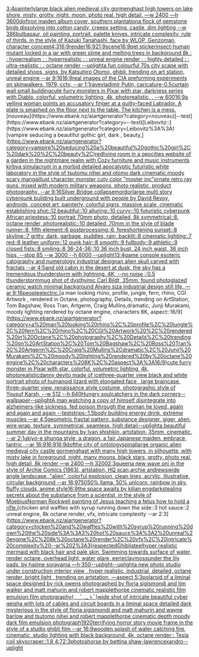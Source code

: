 [3:4](https://www.ebank.nz/aiartgenerator?category=3%3A4)[painterly](https://www.ebank.nz/aiartgenerator?category=painterly)[large black alien medieval city gormenghast high towers on lake shore, misty, grotty, night, moon, photo real, high detail, —w 2400 —h 3600](https://www.ebank.nz/aiartgenerator?category=large%20black%20alien%20medieval%20city%20gormenghast%20high%20towers%20on%20lake%20shore%2C%20misty%2C%20grotty%2C%20night%2C%20moon%2C%20photo%20real%2C%20high%20detail%2C%20%E2%80%94w%202400%20%E2%80%94h%203600)[dof](https://www.ebank.nz/aiartgenerator?category=dof)[iron maiden album cover, southern plantation](https://www.ebank.nz/aiartgenerator?category=iron%20maiden%20album%20cover%2C%20southern%20plantation)[a flock of gemstone birds dissolving into cotton candy, creepy setting, castle, dim lighting --w 386](https://www.ebank.nz/aiartgenerator?category=a%20flock%20of%20gemstone%20birds%20dissolving%20into%20cotton%20candy%2C%20creepy%20setting%2C%20castle%2C%20dim%20lighting%20--w%20386)[bulbasaur, oil painting, portrait, palette knives, intricate complexity, rule of thirds, in the style of Kazuki Tanahashi, face by WLOP, Genzoman, character concept](https://www.ebank.nz/aiartgenerator?category=bulbasaur%2C%20oil%20painting%2C%20portrait%2C%20palette%20knives%2C%20intricate%20complexity%2C%20rule%20of%20thirds%2C%20in%20the%20style%20of%20Kazuki%20Tanahashi%2C%20face%20by%20WLOP%2C%20Genzoman%2C%20character%20concept)[4:3](https://www.ebank.nz/aiartgenerator?category=4%3A3)[16:9](https://www.ebank.nz/aiartgenerator?category=16%3A9)[render](https://www.ebank.nz/aiartgenerator?category=render)[16:9](https://www.ebank.nz/aiartgenerator?category=16%3A9)[21:9](https://www.ebank.nz/aiartgenerator?category=21%3A9)[scene](https://www.ebank.nz/aiartgenerator?category=scene)[16:9](https://www.ebank.nz/aiartgenerator?category=16%3A9)[pet sticker](https://www.ebank.nz/aiartgenerator?category=pet%20sticker)[insect-human mutant locked in a jar with green slime and melting trees in background 8k : : hyperrealism : : hyperrealistic : : unreal engine render : : highly detailed : : ultra-realistic : : octane render --uplight](https://www.ebank.nz/aiartgenerator?category=insect-human%20mutant%20locked%20in%20a%20jar%20with%20green%20slime%20and%20melting%20trees%20in%20background%208k%20%3A%20%3A%20hyperrealism%20%3A%20%3A%20hyperrealistic%20%3A%20%3A%20unreal%20engine%20render%20%3A%20%3A%20highly%20detailed%20%3A%20%3A%20ultra-realistic%20%3A%20%3A%20octane%20render%20--uplight)[a fun colourful 70s city scape with detailed shops, signs, by Katsuhiro Otomo, ghibli, trending on art station, unreal engine --ar 9:16](https://www.ebank.nz/aiartgenerator?category=a%20fun%20colourful%2070s%20city%20scape%20with%20detailed%20shops%2C%20signs%2C%20by%20Katsuhiro%20Otomo%2C%20ghibli%2C%20trending%20on%20art%20station%2C%20unreal%20engine%20--ar%209%3A16)[16:9](https://www.ebank.nz/aiartgenerator?category=16%3A9)[real images of the CIA preforming experiments on skinwalkers, 1979, cctv, --ar 1:1](https://www.ebank.nz/aiartgenerator?category=real%20images%20of%20the%20CIA%20preforming%20experiments%20on%20skinwalkers%2C%201979%2C%20cctv%2C%20--ar%201%3A1)[rave](https://www.ebank.nz/aiartgenerator?category=rave)[vladimir Putin, caricature](https://www.ebank.nz/aiartgenerator?category=vladimir%20Putin%2C%20caricature)[-0.5](https://www.ebank.nz/aiartgenerator?category=-0.5)[curtain wall small building](https://www.ebank.nz/aiartgenerator?category=curtain%20wall%20small%20building)[cute furry monsters in Pixar with star, darkness series with Diablo, colorful, volumetric lighting, 4k, photorealistic, , --w 600](https://www.ebank.nz/aiartgenerator?category=cute%20furry%20monsters%20in%20Pixar%20with%20star%2C%20darkness%20series%20with%20Diablo%2C%20colorful%2C%20volumetric%20lighting%2C%204k%2C%20photorealistic%2C%20%2C%20--w%20600)[16:9](https://www.ebank.nz/aiartgenerator?category=16%3A9)[a yelling woman points an accusatory finger at a guilty-faced Labrador. A plate is smashed on the floor next to the table. The kitchen is a mess.](https://www.ebank.nz/aiartgenerator?category=a%20yelling%20woman%20points%20an%20accusatory%20finger%20at%20a%20guilty-faced%20Labrador.%20A%20plate%20is%20smashed%20on%20the%20floor%20next%20to%20the%20table.%20The%20kitchen%20is%20a%20mess.)[nouveau](https://www.ebank.nz/aiartgenerator?category=nouveau)[--test](https://www.ebank.nz/aiartgenerator?category=--test)[Leibovitz::](https://www.ebank.nz/aiartgenerator?category=Leibovitz%3A%3A)[vampire seducing a beautiful gothic girl, dark , beauty,](https://www.ebank.nz/aiartgenerator?category=vampire%20seducing%20a%20beautiful%20gothic%20girl%2C%20dark%20%2C%20beauty%2C)[red](https://www.ebank.nz/aiartgenerator?category=red)[living room in a geocities website of a garden in the nightmare realm with Cozy furniture and music instruments kirby](https://www.ebank.nz/aiartgenerator?category=living%20room%20in%20a%20geocities%20website%20of%20a%20garden%20in%20the%20nightmare%20realm%20with%20Cozy%20furniture%20and%20music%20instruments%20kirby)[a simulacrum in a morbid detailed apocalyptic futuristic white laboratory in the style of tsutomu nihei and otomo dark cinematic moody scary manga](https://www.ebank.nz/aiartgenerator?category=a%20simulacrum%20in%20a%20morbid%20detailed%20apocalyptic%20futuristic%20white%20laboratory%20in%20the%20style%20of%20tsutomu%20nihei%20and%20otomo%20dark%20cinematic%20moody%20scary%20manga)[illust character monster cuty color "moster inc"](https://www.ebank.nz/aiartgenerator?category=illust%20character%20monster%20cuty%20color%20%22moster%20inc%22)[ornate retro ray guns, mixed with modern military weapons, photo realistic, product photography, --ar 9:16](https://www.ebank.nz/aiartgenerator?category=ornate%20retro%20ray%20guns%2C%20mixed%20with%20modern%20military%20weapons%2C%20photo%20realistic%2C%20product%20photography%2C%20--ar%209%3A16)[Silver Bridge collapse](https://www.ebank.nz/aiartgenerator?category=Silver%20Bridge%20collapse)[mordor](https://www.ebank.nz/aiartgenerator?category=mordor)[large multi story cyberpunk building built underground with people by David Revoy, androids, concept art, painterly, colorful signs, massive scale, cinematic establishing shot::12 beautiful::10 alluring::10 curvy::10 futuristic cyberpunk African priestess::10 portrait 70mm photo, detailed, 8k symmetrical::8, octane render, photorealistic::10 detailed, 70mm in the style of blade runner::8, fifth element::6 postprocessing::6, foreshortening sunset::8 skyline::7 gritty, dark, garbage, puddles, rain, backlit::8 cinematic lighting::7 red::8 leather uniform::12 punk hair::8 smooth::9 fullbody::9 athletic::9 closed fists::8 smiling::8 36-24-36::10 36 inch bust, 24 inch waist, 36 inch hips, --stop 85 --w 3000 --h 6000 --uplight](https://www.ebank.nz/aiartgenerator?category=large%20multi%20story%20cyberpunk%20building%20built%20underground%20with%20people%20by%20David%20Revoy%2C%20androids%2C%20concept%20art%2C%20painterly%2C%20colorful%20signs%2C%20massive%20scale%2C%20cinematic%20establishing%20shot%3A%3A12%20beautiful%3A%3A10%20alluring%3A%3A10%20curvy%3A%3A10%20futuristic%20cyberpunk%20African%20priestess%3A%3A10%20portrait%2070mm%20photo%2C%20detailed%2C%208k%20symmetrical%3A%3A8%2C%20octane%20render%2C%20photorealistic%3A%3A10%20detailed%2C%2070mm%20in%20the%20style%20of%20blade%20runner%3A%3A8%2C%20fifth%20element%3A%3A6%20postprocessing%3A%3A6%2C%20foreshortening%20sunset%3A%3A8%20skyline%3A%3A7%20gritty%2C%20dark%2C%20garbage%2C%20puddles%2C%20rain%2C%20backlit%3A%3A8%20cinematic%20lighting%3A%3A7%20red%3A%3A8%20leather%20uniform%3A%3A12%20punk%20hair%3A%3A8%20smooth%3A%3A9%20fullbody%3A%3A9%20athletic%3A%3A9%20closed%20fists%3A%3A8%20smiling%3A%3A8%2036-24-36%3A%3A10%2036%20inch%20bust%2C%2024%20inch%20waist%2C%2036%20inch%20hips%2C%20--stop%2085%20--w%203000%20--h%206000%20--uplight)[1](https://www.ebank.nz/aiartgenerator?category=1)[3:4](https://www.ebank.nz/aiartgenerator?category=3%3A4)[game console esoteric catography and numerology industrial design](https://www.ebank.nz/aiartgenerator?category=game%20console%20esoteric%20catography%20and%20numerology%20industrial%20design)[an alien skull carved with fractals --ar 4:5](https://www.ebank.nz/aiartgenerator?category=an%20alien%20skull%20carved%20with%20fractals%20--ar%204%3A5)[and old cabin in the desert at dusk, the sky has a tremendous thunderstorm with lightning, 4K, --no noise ::0.5 thunderstorm](https://www.ebank.nz/aiartgenerator?category=and%20old%20cabin%20in%20the%20desert%20at%20dusk%2C%20the%20sky%20has%20a%20tremendous%20thunderstorm%20with%20lightning%2C%204K%2C%20--no%20noise%20%3A%3A0.5%20thunderstorm)[mug shot of dysthymic Carl Bildt, 35mm, found photo](https://www.ebank.nz/aiartgenerator?category=mug%20shot%20of%20dysthymic%20Carl%20Bildt%2C%2035mm%2C%20found%20photo)[glazed ceramic watch minimal background Alvaro siza industrial design still life, —ar 9:16](https://www.ebank.nz/aiartgenerator?category=glazed%20ceramic%20watch%20minimal%20background%20Alvaro%20siza%20industrial%20design%20still%20life%2C%20%E2%80%94ar%209%3A16)[people](https://www.ebank.nz/aiartgenerator?category=people)[electric.](https://www.ebank.nz/aiartgenerator?category=electric.)[a man looking rhino, profile, jungle, fern, rhino, CGI Artwork , rendered in Octane, photography, Details, trending on ArtStation, Tom Bagshaw, Ross Tran, Artgerm, Craig Mullins,dramatic, Junji Murakami, moody lighting rendered by octane engine, characters 8K, aspect::16/9](https://www.ebank.nz/aiartgenerator?category=a%20man%20looking%20rhino%2C%20profile%2C%20jungle%2C%20fern%2C%20rhino%2C%20CGI%20Artwork%20%2C%20rendered%20in%20Octane%2C%20photography%2C%20Details%2C%20trending%20on%20ArtStation%2C%20Tom%20Bagshaw%2C%20Ross%20Tran%2C%20Artgerm%2C%20Craig%20Mullins%2Cdramatic%2C%20Junji%20Murakami%2C%20moody%20lighting%20rendered%20by%20octane%20engine%2C%20characters%208K%2C%20aspect%3A%3A16/9)[cute furry monster in Pixar with star, colorful, volumetric lighting, 4k, photorealistic](https://www.ebank.nz/aiartgenerator?category=cute%20furry%20monster%20in%20Pixar%20with%20star%2C%20colorful%2C%20volumetric%20lighting%2C%204k%2C%20photorealistic)[danny devito made of ice](https://www.ebank.nz/aiartgenerator?category=danny%20devito%20made%20of%20ice)[three-quarter view black and white portrait photo of humanoid lizard with elongated face , large braincase, three-quarter view, renaissance style costume, photographic style of Yousuf Karsh, --w 512 --h 640](https://www.ebank.nz/aiartgenerator?category=three-quarter%20view%20black%20and%20white%20portrait%20photo%20of%20humanoid%20lizard%20with%20elongated%20face%20%2C%20large%20braincase%2C%20three-quarter%20view%2C%20renaissance%20style%20costume%2C%20photographic%20style%20of%20Yousuf%20Karsh%2C%20--w%20512%20--h%20640)[Hungry soulcatchers in the dark corners](https://www.ebank.nz/aiartgenerator?category=Hungry%20soulcatchers%20in%20the%20dark%20corners)[--wallpaper](https://www.ebank.nz/aiartgenerator?category=--wallpaper)[--uplight](https://www.ebank.nz/aiartgenerator?category=--uplight)[A man watching a copy of himself disintegrate into alzheimers-like sickness, fed poison through the woman he loved, again and again and again --test](https://www.ebank.nz/aiartgenerator?category=A%20man%20watching%20a%20copy%20of%20himself%20disintegrate%20into%20alzheimers-like%20sickness%2C%20fed%20poison%20through%20the%20woman%20he%20loved%2C%20again%20and%20again%20and%20again%20--test)[strips::1.5](https://www.ebank.nz/aiartgenerator?category=strips%3A%3A1.5)[body building energy drink, extreme muscles —ar 4:5](https://www.ebank.nz/aiartgenerator?category=body%20building%20energy%20drink%2C%20extreme%20muscles%20%E2%80%94ar%204%3A5)[geometric fractal pattern, substance designer, giger, alien, wire wrap, texture, symmetrical, seamless, high detail](https://www.ebank.nz/aiartgenerator?category=geometric%20fractal%20pattern%2C%20substance%20designer%2C%20giger%2C%20alien%2C%20wire%20wrap%2C%20texture%2C%20symmetrical%2C%20seamless%2C%20high%20detail)[--uplight](https://www.ebank.nz/aiartgenerator?category=--uplight)[a beautiful summer day in the mountains by Ivan shishkin, artstation, 35mm, cinematic, --ar 2:1](https://www.ebank.nz/aiartgenerator?category=a%20beautiful%20summer%20day%20in%20the%20mountains%20by%20Ivan%20shishkin%2C%20artstation%2C%2035mm%2C%20cinematic%2C%20--ar%202%3A1)[ukiyo-e shunga style, a dragon, a fair Japanese maiden, embrace, tantric, --ar 16:9](https://www.ebank.nz/aiartgenerator?category=ukiyo-e%20shunga%20style%2C%20a%20dragon%2C%20a%20fair%20Japanese%20maiden%2C%20embrace%2C%20tantric%2C%20--ar%2016%3A9)[16:9](https://www.ebank.nz/aiartgenerator?category=16%3A9)[16:9](https://www.ebank.nz/aiartgenerator?category=16%3A9)[dof](https://www.ebank.nz/aiartgenerator?category=dof)[the city of ontology](https://www.ebank.nz/aiartgenerator?category=the%20city%20of%20ontology)[spinal](https://www.ebank.nz/aiartgenerator?category=spinal)[large organic alien medieval city castle gormenghast with many high towers, in silhouette, with misty lake in foreground, night, many moons, black stars, grotty, photo real, high detail, 8k render —w 2400 —h 3200](https://www.ebank.nz/aiartgenerator?category=large%20organic%20alien%20medieval%20city%20castle%20gormenghast%20with%20many%20high%20towers%2C%20in%20silhouette%2C%20with%20misty%20lake%20in%20foreground%2C%20night%2C%20many%20moons%2C%20black%20stars%2C%20grotty%2C%20photo%20real%2C%20high%20detail%2C%208k%20render%20%E2%80%94w%202400%20%E2%80%94h%203200)[2:3](https://www.ebank.nz/aiartgenerator?category=2%3A3)[queen](https://www.ebank.nz/aiartgenerator?category=queen)[a new wave oni in the style of Archie Comics (1963), artstation, HQ scan,archie andrews](https://www.ebank.nz/aiartgenerator?category=a%20new%20wave%20oni%20in%20the%20style%20of%20Archie%20Comics%20%281963%29%2C%20artstation%2C%20HQ%20scan%2Carchie%20andrews)[wide angle landscape, "alien", colorful explosion, clean lines, acrylic, illustrative, circular background --ar 16:9](https://www.ebank.nz/aiartgenerator?category=wide%20angle%20landscape%2C%20%22alien%22%2C%20colorful%20explosion%2C%20clean%20lines%2C%20acrylic%2C%20illustrative%2C%20circular%20background%20--ar%2016%3A9)[750](https://www.ebank.nz/aiartgenerator?category=750)[50% llama, 50% unicorn, rainbow in sky, fluffy clouds, anime style](https://www.ebank.nz/aiartgenerator?category=50%25%20llama%2C%2050%25%20unicorn%2C%20rainbow%20in%20sky%2C%20fluffy%20clouds%2C%20anime%20style)[16:9](https://www.ebank.nz/aiartgenerator?category=16%3A9)[the space awaits by kilian eng](https://www.ebank.nz/aiartgenerator?category=the%20space%20awaits%20by%20kilian%20eng)[dark](https://www.ebank.nz/aiartgenerator?category=dark)[stealing secrets about the substance from a scientist, in the style of Moebius](https://www.ebank.nz/aiartgenerator?category=stealing%20secrets%20about%20the%20substance%20from%20a%20scientist%2C%20in%20the%20style%20of%20Moebius)[Norman Rockwell painting of Jesus teaching a fetus how to hold a rifle.](https://www.ebank.nz/aiartgenerator?category=Norman%20Rockwell%20painting%20of%20Jesus%20teaching%20a%20fetus%20how%20to%20hold%20a%20rifle.)[chicken and waffles with syrup running down the side::3 hot sauce::2 unreal engine, 8k octane render, vfx, intricate complexity --ar 2:3](https://www.ebank.nz/aiartgenerator?category=chicken%20and%20waffles%20with%20syrup%20running%20down%20the%20side%3A%3A3%20hot%20sauce%3A%3A2%20unreal%20engine%2C%208k%20octane%20render%2C%20vfx%2C%20intricate%20complexity%20--ar%202%3A3)[respected](https://www.ebank.nz/aiartgenerator?category=respected)[Ghibli](https://www.ebank.nz/aiartgenerator?category=Ghibli)[steel](https://www.ebank.nz/aiartgenerator?category=steel)[hyper realistic mermaid with black hair and pale skin. Swimming towards surface of water, render octane, overhead light, water glare, eerie](https://www.ebank.nz/aiartgenerator?category=hyper%20realistic%20mermaid%20with%20black%20hair%20and%20pale%20skin.%20Swimming%20towards%20surface%20of%20water%2C%20render%20octane%2C%20overhead%20light%2C%20water%20glare%2C%20eerie)[clay](https://www.ebank.nz/aiartgenerator?category=clay)[moss](https://www.ebank.nz/aiartgenerator?category=moss)[under the lily pads, by hajime sorayama —h 350](https://www.ebank.nz/aiartgenerator?category=under%20the%20lily%20pads%2C%20by%20hajime%20sorayama%20%E2%80%94h%20350)[--uplight](https://www.ebank.nz/aiartgenerator?category=--uplight)[--uplight](https://www.ebank.nz/aiartgenerator?category=--uplight)[a new photo studio under construction interior view , hyper realistic, industrial, detailed, octane render, bright light , trending on artstation, —aspect 5:3](https://www.ebank.nz/aiartgenerator?category=a%20new%20photo%20studio%20under%20construction%20interior%20view%20%2C%20hyper%20realistic%2C%20industrial%2C%20detailed%2C%20octane%20render%2C%20bright%20light%20%2C%20trending%20on%20artstation%2C%20%E2%80%94aspect%205%3A3)[polaroid of a liminal space designed by rick owens photographed by floria sigismondi and tim walker  and matt mahurin and robert mapplethorpe cinematic realistic film emulsion film photography](https://www.ebank.nz/aiartgenerator?category=polaroid%20of%20a%20liminal%20space%20designed%20by%20rick%20owens%20photographed%20by%20floria%20sigismondi%20and%20tim%20walker%20%20and%20matt%20mahurin%20and%20robert%20mapplethorpe%20cinematic%20realistic%20film%20emulsion%20film%20photography)[( 　ﾟ ,_ゝﾟ)](https://www.ebank.nz/aiartgenerator?category=%28%20%E3%80%80%EF%BE%9F%20%2C_%E3%82%9D%EF%BE%9F%29)[wide shot of intricate beautiful cyber geisha with lots of cables and circuit boards in a liminal space detailed dark mysterious in the style of floria sigismondi and matt mahurin and wayne barlow and tsutomo nihei and robert mapplethorpe cinematic depth moody dark film emulsion photograph](https://www.ebank.nz/aiartgenerator?category=wide%20shot%20of%20intricate%20beautiful%20cyber%20geisha%20with%20lots%20of%20cables%20and%20circuit%20boards%20in%20a%20liminal%20space%20detailed%20dark%20mysterious%20in%20the%20style%20of%20floria%20sigismondi%20and%20matt%20mahurin%20and%20wayne%20barlow%20and%20tsutomo%20nihei%20and%20robert%20mapplethorpe%20cinematic%20depth%20moody%20dark%20film%20emulsion%20photograph)[1920](https://www.ebank.nz/aiartgenerator?category=1920)[terrifying horror story movie frame in the style of a studio ghibli film --ar 16:9](https://www.ebank.nz/aiartgenerator?category=terrifying%20horror%20story%20movie%20frame%20in%20the%20style%20of%20a%20studio%20ghibli%20film%20--ar%2016%3A9)[wooden splash of water catching fire, cinematic, studio lighting with black background, 4k, octane render:: Tesla coil skyscraper::1.8 4:7](https://www.ebank.nz/aiartgenerator?category=wooden%20splash%20of%20water%20catching%20fire%2C%20cinematic%2C%20studio%20lighting%20with%20black%20background%2C%204k%2C%20octane%20render%3A%3A%20Tesla%20coil%20skyscraper%3A%3A1.8%204%3A7)[2:3](https://www.ebank.nz/aiartgenerator?category=2%3A3)[photos](https://www.ebank.nz/aiartgenerator?category=photos)[horse by bettina shaw-lawrence](https://www.ebank.nz/aiartgenerator?category=horse%20by%20bettina%20shaw-lawrence)[xandro](https://www.ebank.nz/aiartgenerator?category=xandro)[--uplight](https://www.ebank.nz/aiartgenerator?category=--uplight)